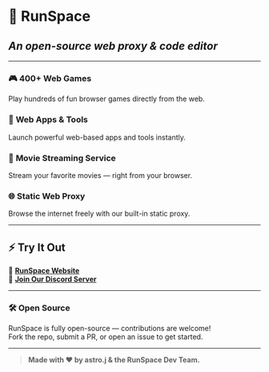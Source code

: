 # **🚀 RunSpace**

## *An open-source web proxy & code editor*

---

### 🎮 **400+ Web Games**
Play hundreds of fun browser games directly from the web.

### 🚀 **Web Apps & Tools**
Launch powerful web-based apps and tools instantly.

### 🧩 **Movie Streaming Service**
Stream your favorite movies — right from your browser.

### 🌐 **Static Web Proxy**
Browse the internet freely with our built-in static proxy.

---

## ⚡ Try It Out
🔗 [**RunSpace Website**](https://runspace.site)  
💬 [**Join Our Discord Server**](https://discord.gg/DgyEMz99uE)

---

### 🛠️ Open Source
RunSpace is fully open-source — contributions are welcome!  
Fork the repo, submit a PR, or open an issue to get started.

---

> **Made with ❤️ by astro.j & the RunSpace Dev Team.**
